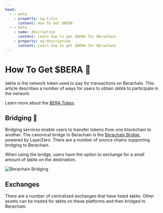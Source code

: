 ```yaml
---
head:
  - - meta
    - property: og:title
      content: How To Get $BERA
  - - meta
    - name: description
      content: Learn how to get $BERA for Berachain
    - property: og:description
      content: Learn how to get $BERA for Berachain
---
```


<script setup>
  import config from '@berachain/config/constants.json';
</script>

# How To Get $BERA 🐻

`$BERA` is the network token used to pay for transactions on Berachain. This article describes a number of ways for users to obtain `$BERA` to participate in the network.

Learn more about the [BERA Token](/learn/pol/tokens/bera).

## Bridging 🤝

Bridging services enable users to transfer tokens from one blockchain to another. The canonical bridge to Berachain is the [Berachain Bridge](https://bridge.berachain.com/), powered by LayerZero. There are a number of source chains supporting bridging to Berachain.

When using the bridge, users have the option to exchange for a small amount of `$BERA` on the destination.

![Berachain Bridging](/assets/bera-bridge.png)

## Exchanges

There are a number of centralized exchanges that have listed `$BERA`. Other assets can be traded for `$BERA` on these platforms and then bridged to Berachain.
